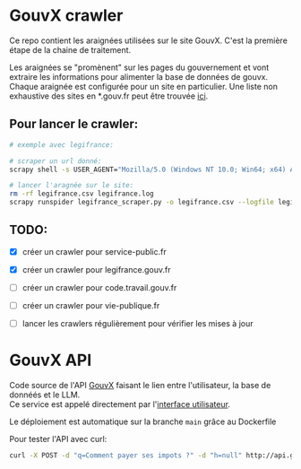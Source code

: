 # GouvX crawler

Ce repo contient les araignées utilisées sur le site GouvX. C'est la première étape de la chaine de traitement.

Les araignées se "promènent" sur les pages du gouvernement et vont extraire les informations pour alimenter la base de données de gouvx.
Chaque araignée est configurée pour un site en particulier. Une liste non exhaustive des sites en *.gouv.fr peut être trouvée [ici](https://www.data.gouv.fr/fr/datasets/listes-des-sites-gouv-fr/).

## Pour lancer le crawler:
```bash
# exemple avec legifrance:

# scraper un url donné:
scrapy shell -s USER_AGENT="Mozilla/5.0 (Windows NT 10.0; Win64; x64) AppleWebKit/537.36 (KHTML, like Gecko) Chrome/118.0.0.0 Safari/537.36" https://www.legifrance.gouv.fr/codes/section_lc/LEGITEXT000006074069/LEGISCTA000006157551/?anchor=LEGIARTI000006796412#LEGIARTI000006796412

# lancer l'aragnée sur le site:
rm -rf legifrance.csv legifrance.log
scrapy runspider legifrance_scraper.py -o legifrance.csv --logfile legifrance.log

```

## TODO:
- [x] créer un crawler pour service-public.fr
- [x] créer un crawler pour legifrance.gouv.fr
- [ ] créer un crawler pour code.travail.gouv.fr
- [ ] créer un crawler pour vie-publique.fr
- [ ] lancer les crawlers régulièrement pour vérifier les mises à jour


# GouvX API

Code source de l'API [GouvX](https://www.gouvx.fr/) faisant le lien entre l'utilisateur, la base de donnéés et le LLM.  
Ce service est appelé directement par l'[interface utilisateur](https://github.com/GouvX/gouvx.github.io).  

Le déploiement est automatique sur la branche `main` grâce au Dockerfile

Pour tester l'API avec curl:
```sh
curl -X POST -d "q=Comment payer ses impots ?" -d "h=null" http://api.gouvx.fr/ask/
```
